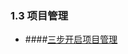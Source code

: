 ### 1.3 项目管理

* ####[三步开启项目管理](/ru-men-zhi-nan/xiang-mu-guan-li/san-bu-kai-qi-xiang-mu-guan-li.md)

